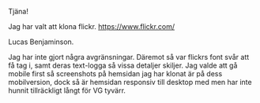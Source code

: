Tjäna!

Jag har valt att klona flickr.
https://www.flickr.com/

Lucas Benjaminson.

Jag har inte gjort några avgränsningar. Däremot så var flickrs font svår att få tag i, samt deras text-logga så vissa detaljer skiljer.
Jag valde att gå mobile first så screenshots på hemsidan jag har klonat är på dess mobilversion, dock så är hemsidan responsiv till desktop med men har inte hunnit tillräckligt långt för VG tyvärr.
